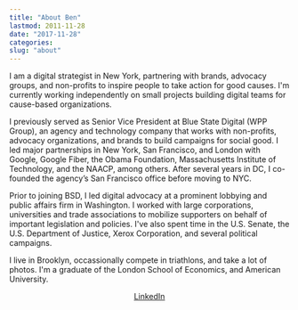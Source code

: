 ```yaml
---
title: "About Ben"
lastmod: 2011-11-28
date: "2017-11-28"
categories:
slug: "about"
---
```


I am a digital strategist in New York, partnering with brands, advocacy groups, and non-profits to inspire people to take action for good causes. I'm currently working independently on small projects building digital teams for cause-based organizations.

I previously served as Senior Vice President at Blue State Digital (WPP Group), an agency and technology company that works with non-profits, advocacy organizations, and brands to build campaigns for social good. I led major partnerships in New York, San Francisco, and London with Google, Google Fiber, the Obama Foundation, Massachusetts Institute of Technology, and the NAACP, among others. After several years in DC, I co-founded the agency’s San Francisco office before moving to NYC.

Prior to joining BSD, I led digital advocacy at a prominent lobbying and public affairs firm in Washington. I worked with large corporations, universities and trade associations to mobilize supporters on behalf of important legislation and policies. I've also spent time in the U.S. Senate, the U.S. Department of Justice, Xerox Corporation, and several political campaigns.

I live in Brooklyn, occassionally compete in triathlons, and take a lot of photos. I'm a graduate of the London School of Economics, and American University.


<center><a class="button round outline" href="http://www.linkedin.com/in/benmurray" target="_blank">LinkedIn</a></center>